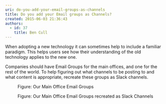 ```yaml
---
uri: do-you-add-your-email-groups-as-channels
title: Do you add your Email groups as Channels?
created: 2015-06-03 21:36:43
authors:
  - id: 37
    title: Ben Cull
---
```





<span class='intro'> <p>​​When adopting a new technology it can sometimes help to include a familiar paradigm. This helps users see how their understanding of the old technology applies to the new one.</p><p>Companies should have Email Groups for the main offices, and one for the rest of the world. To help figuring out what channels to be posting to and what content is appropriate, recreate these groups as Slack channels.​</p> </span>

<dl class="image"><dt><img src="/PublishingImages/slack-1.png" alt="" /></dt><dd>Figure&#58; Our Main Office Email Groups</dd></dl><dl class="image"><dt><img src="/PublishingImages/slack-2.png" alt="" /></dt><dd>Figure&#58; Our Main Office Email Groups recreated as Slack Channels​</dd></dl>



